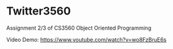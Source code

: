 # Twitter3560
Assignment 2/3 of CS3560 Object Oriented Programming

Video Demo: https://www.youtube.com/watch?v=wo8FzBruE6s
